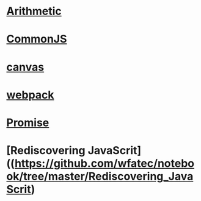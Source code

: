 # [Arithmetic](https://github.com/wfatec/notebook/tree/master/arithmetic)
# [CommonJS](https://github.com/wfatec/notebook/tree/master/CommonJS)
# [canvas](https://github.com/wfatec/notebook/tree/master/canvas)
# [webpack](https://github.com/wfatec/webpack-dev-env)
# [Promise](https://github.com/wfatec/notebook/tree/master/Promise)
# [Rediscovering JavaScrit]((https://github.com/wfatec/notebook/tree/master/Rediscovering_JavaScrit)
